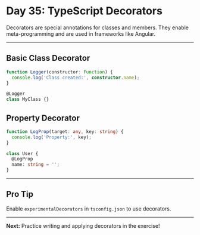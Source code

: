 # Day 35: TypeScript Decorators

Decorators are special annotations for classes and members. They enable meta-programming and are used in frameworks like Angular.

---

## Basic Class Decorator
```ts
function Logger(constructor: Function) {
  console.log('Class created:', constructor.name);
}

@Logger
class MyClass {}
```

## Property Decorator
```ts
function LogProp(target: any, key: string) {
  console.log('Property:', key);
}

class User {
  @LogProp
  name: string = '';
}
```

---

## Pro Tip
Enable `experimentalDecorators` in `tsconfig.json` to use decorators.

---

**Next:** Practice writing and applying decorators in the exercise!
